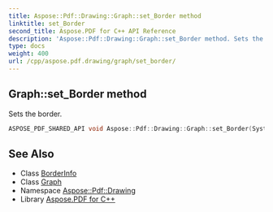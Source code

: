 ```yaml
---
title: Aspose::Pdf::Drawing::Graph::set_Border method
linktitle: set_Border
second_title: Aspose.PDF for C++ API Reference
description: 'Aspose::Pdf::Drawing::Graph::set_Border method. Sets the border in C++.'
type: docs
weight: 400
url: /cpp/aspose.pdf.drawing/graph/set_border/
---
```

## Graph::set_Border method


Sets the border.

```cpp
ASPOSE_PDF_SHARED_API void Aspose::Pdf::Drawing::Graph::set_Border(System::SharedPtr<BorderInfo> value)
```

## See Also

* Class [BorderInfo](../../../aspose.pdf/borderinfo/)
* Class [Graph](../)
* Namespace [Aspose::Pdf::Drawing](../../)
* Library [Aspose.PDF for C++](../../../)
